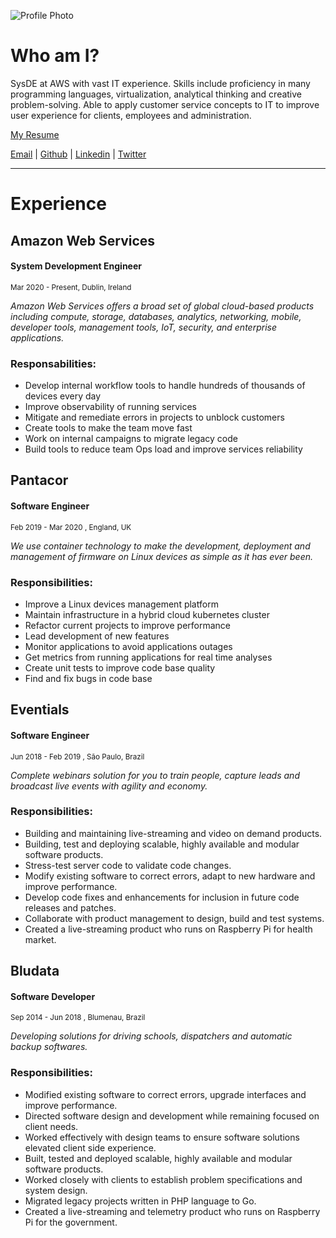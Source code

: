 ![Profile Photo](/profile.png)

# Who am I?

SysDE at AWS with vast IT experience. Skills include proficiency in many programming languages, virtualization, analytical thinking and creative problem-solving. Able to apply customer service concepts to IT to improve user experience for clients, employees and administration.

[My Resume](https://docs.google.com/document/d/e/2PACX-1vQ5u6fxQbbtUyr495NnoZN74M2AbdIA8hvfFaGynfyzD3fAFw9wOnU42Xv5sfv_aoNf3bE19KNskLIe/pub)

[Email](mailto:jonathanschweder@gmail.com) |
[Github](https://github.com/jaswdr) |
[Linkedin](https://www.linkedin.com/in/jaswdr/) |
[Twitter](https://twitter.com/jaswdr)

---

# Experience

## Amazon Web Services
####  System Development Engineer 
<sub>Mar 2020 - Present, Dublin, Ireland</sub>

<cite>
Amazon Web Services offers a broad set of global cloud-based products including compute, storage, databases, analytics, networking, mobile, developer tools, management tools, IoT, security, and enterprise applications.
</cite>

### Responsabilities:
- Develop internal workflow tools to handle hundreds of thousands of devices every day
- Improve observability of running services
- Mitigate and remediate errors in projects to unblock customers
- Create tools to make the team move fast
- Work on internal campaigns to migrate legacy code
- Build tools to reduce team Ops load and improve services reliability

## Pantacor
#### Software Engineer
<sub>Feb 2019 - Mar 2020 , England, UK<sub>

<cite>
We use container technology to make the development, deployment and management of firmware on Linux devices as simple as it has ever been.
</cite>

### Responsibilities:

- Improve a Linux devices management platform
- Maintain infrastructure in a hybrid cloud kubernetes cluster
- Refactor current projects to improve performance
- Lead development of new features
- Monitor applications to avoid applications outages
- Get metrics from running applications for real time analyses
- Create unit tests to improve code base quality
- Find and fix bugs in code base

## Eventials
#### Software Engineer
<sub>Jun 2018 - Feb 2019 , São Paulo, Brazil</sub>

<cite>
Complete webinars solution for you to train people, capture leads and broadcast live events with agility and economy.
</cite>

### Responsibilities:

- Building and maintaining live-streaming and video on demand products.
- Building, test and deploying scalable, highly available and modular software products.
- Stress-test server code to validate code changes.
- Modify existing software to correct errors, adapt to new hardware and improve performance.
- Develop code fixes and enhancements for inclusion in future code releases and patches.
- Collaborate with product management to design, build and test systems.
- Created a live-streaming product who runs on Raspberry Pi for health market.

## Bludata

#### Software Developer
<sub>Sep 2014 - Jun 2018 , Blumenau, Brazil</sub>

<cite>
Developing solutions for driving schools, dispatchers and automatic backup softwares.
</cite>

### Responsibilities:

- Modified existing software to correct errors, upgrade interfaces and improve performance.
- Directed software design and development while remaining focused on client needs.
- Worked effectively with design teams to ensure software solutions elevated client side experience.
- Built, tested and deployed scalable, highly available and modular software products.
- Worked closely with clients to establish problem specifications and system design.
- Migrated legacy projects written in PHP language to Go.
- Created a live-streaming and telemetry product who runs on Raspberry Pi for the government.

